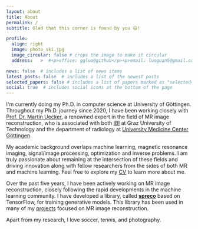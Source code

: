```yaml
---
layout: about
title: About
permalink: /
subtitle: Glad that this corner is found by you 😃!

profile:
  align: right
  image: photo_ski.jpg
  image_circular: false # crops the image to make it circular
  address:   >  #<p>office: ggluo@github</p><p>email: luoguan5@gmail.com</p><p>Göttingen, Germany</p>

news: false  # includes a list of news items
latest_posts: false  # includes a list of the newest posts
selected_papers: false # includes a list of papers marked as "selected={true}"
social: true  # includes social icons at the bottom of the page
---
```


I'm currently doing my Ph.D. in computer science at University of Göttingen. Throughout my Ph.D. journey since 2020, I have been working closely with [Prof. Dr. Martin Uecker](https://scholar.google.com/citations?user=r7BG-ZYAAAAJ&hl=en), a renowned expert in the field of MR image reconstruction, who is associated with both [IBI](https://www.tugraz.at/institute/ibi/institute/team/) at Graz University of Technology and the department of radiology at [University Medicine Center Göttingen](https://radiologie.umg.eu/forschung/arbeitsgruppen/kardiovaskulaere-mrt-forschung-computational-mri-ag-uecker/).

My academic background overlaps machine learning, magnetic resonance imaging, signal/image processing, optimization and inverse problems. 
I am truly passionate about remaining at the intersection of these fields and driving innovation along with fellow researchers from the sides of both MR and machine learning. Feel free to explore my [CV](/assets/pdf/cv.pdf) to learn more about me.

Over the past five years, I have been actively working on MR image reconstruction, closely following the rapid developments in the machine learning community. 
I have developed a library, called **[spreco](https://pypi.org/project/spreco/)** based on TensorFlow, for training generative models. This library has been used in many of my [projects](/projects/) focused on MR image reconstruction.


Apart from my research, I love soccer, tennis, and photography. 

